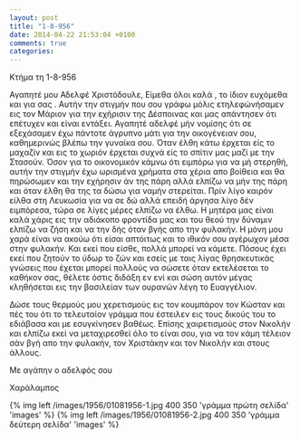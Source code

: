 ```yaml
---
layout: post
title: "1-8-956"
date: 2014-04-22 21:53:04 +0100
comments: true
categories: 
---
```



Κτήμα τη 1-8-956

Αγαπητέ μου Αδελφέ Χριστόδουλε, Είμεθα όλοι καλά , το ίδιον ευχόμεθα και για σας . Αυτήν την στιγμήν
που σου γράφω μόλις ετηλεφώνήσαμεν εις τον Μάριον για την εχήρισιν της Δέσποινας και μας απάντησεν ότι επέτυχεν και είναι εντάξει. Αγαπητέ αδελφέ μήν νομίσης ότι σε εξεχάσαμεν έχω πάντοτε άγρυπνο μάτι για την οικογένειαν σου, καθημερινώς βλέπω την γυναίκα σου. Όταν έλθη κάτω έρχεται είς το μαχαζίν και εις το χωριόν έρχεται συχνά είς το σπίτιν μας μαζί με την Στασούν. Όσον για το οικονομικόν κάμνω ότι ειμπόρω για να μή στερηθή, αυτήν την στιγμήν έχω ωρισμένα χρήματα στα χέρια απο βοίθεια και θα πηρώσωμεν και την εχήρησιν άν της πάρη αλλά ελπίζω να μήν της πάρη και όταν έλθη θα της τα δώσω για ναμήν στερείται. Πρίν λίγο καιρόν είλθα στη Λευκωσία για να σε δώ αλλά επειδή άργησα λίγο δέν ειμπόρεσα, τώρα σε λίγες μέρες ελπίζω να έλθω. Η μητέρα μας είναι καλά χάρις εις την αδιάκοπο φροντίδα μας και του θεού την δύναμιν ελπίζω να ζήση και να την δής όταν βγής απο την φυλακήν. Η μόνη μου χαρά είναι να ακούω ότι είσαι απτόιτως και το ιθικόν σου αγέρωχον μέσα στην φυλακήν. Και εκεί που είσθε, πολλά μπορεί να κάμετε. Πόσους έχει εκεί που ζητούν το ύδωρ το ζών και εσείς με ταις λίγας θρησκευτικάς γνώσεις που έχεται μπορεί πολλούς να σώσετε όταν εκτελέσεται το καθήκον σας, θέλετε όστις διδάξη εν ενί και σώση αυτόν μέγας κληθήσεται εις την βασιλείαν των ουρανών λέγη το Ευαγγέλιον.

Δώσε τους θερμούς μου χερετισμούς εις τον κουμπάρον τον Κώσταν και πές του ότι το τελευταίον γράμμα που έστειλεν εις τους δικούς του το εδιάβασα και με εσυγκίνησεν βαθέως. Επίσης χαιρετισμούς στον Νικολήν και ελπίζω εκεί να μεταχιρεσθεί όλο το είναι σου, για να τον κάμη τέλειον σάν βγή απο την φυλακήν, τον Χριστάκην και τον Νικολήν και στους άλλους.

Με αγάπην ο αδελφός σου 

Χαράλαμπος

{% img left /images/1956/01081956-1.jpg 400 350 'γράμμα πρώτη σελίδα' 'images' %}
{% img left /images/1956/01081956-2.jpg 400 350 'γράμμα δεύτερη σελίδα' 'images' %}

